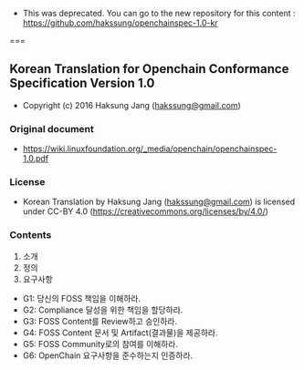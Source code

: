 - This was deprecated. You can go to the new repository for this content : https://github.com/hakssung/openchainspec-1.0-kr

===

## Korean Translation for Openchain Conformance Specification Version 1.0
- Copyright (c) 2016 Haksung Jang (hakssung@gmail.com)

### Original document
- https://wiki.linuxfoundation.org/_media/openchain/openchainspec-1.0.pdf

### License
- Korean Translation by Haksung Jang (hakssung@gmail.com) is licensed under CC-BY 4.0 (https://creativecommons.org/licenses/by/4.0/)

### Contents
1. 소개
2. 정의
3. 요구사항
  - G1: 당신의 FOSS 책임을 이해하라.
  - G2: Compliance 달성을 위한 책임을 할당하라.
  - G3: FOSS Content를 Review하고 승인하라. 
  - G4: FOSS Content 문서 및 Artifact(결과물)을 제공하라. 
  - G5: FOSS Community로의 참여를 이해하라.
  - G6: OpenChain 요구사항을 준수하는지 인증하라.
